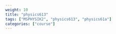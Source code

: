 ```yaml
---
weight: 10
title: "physics613"
tags: ["MSPHYSIK2", "physics613", "physics61a"]
categories: ["course"]
---
```

